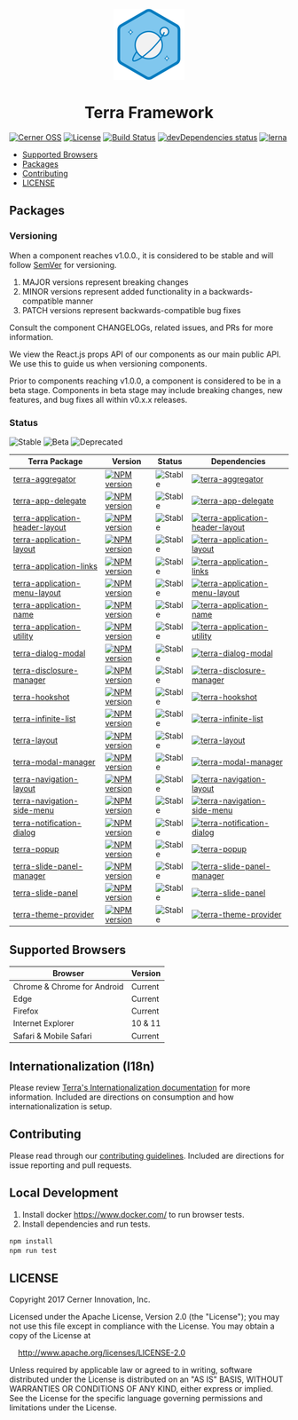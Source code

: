 <!-- Logo -->
<p align="center">
  <img height="128" width="128" src="https://github.com/cerner/terra-framework/raw/master/terra.png">
</p>

<!-- Name -->
<h1 align="center">
  Terra Framework
</h1>

[![Cerner OSS](https://badgen.net/badge/Cerner/OSS/blue)](http://engineering.cerner.com/2014/01/cerner-and-open-source/)
[![License](https://badgen.net/github/license/cerner/terra-framework)](https://github.com/cerner/terra-framework/blob/master/LICENSE)
[![Build Status](https://badgen.net/travis/cerner/terra-framework)](https://travis-ci.org/cerner/terra-framework)
[![devDependencies status](https://badgen.net/david/dev/cerner/terra-framework)](https://david-dm.org/cerner/terra-framework?type=dev)
[![lerna](https://badgen.net/badge/maintained%20with/lerna/cc00ff)](https://lernajs.io/)

- [Supported Browsers](#supported-browsers)
- [Packages](#packages)
- [Contributing](#contributing)
- [LICENSE](#license)

## Packages

### Versioning

When a component reaches v1.0.0., it is considered to be stable and will follow [SemVer](http://semver.org/) for versioning.
1. MAJOR versions represent breaking changes
2. MINOR versions represent added functionality in a backwards-compatible manner
3. PATCH versions represent backwards-compatible bug fixes

Consult the component CHANGELOGs, related issues, and PRs for more information.

We view the React.js props API of our components as our main public API. We use this to guide us when versioning components.

Prior to components reaching v1.0.0, a component is considered to be in a beta stage.
Components in beta stage may include breaking changes, new features, and bug fixes all within v0.x.x releases.

### Status
![Stable](https://badgen.net/badge/status/Stable/green)
![Beta](https://badgen.net/badge/status/Beta/orange)
![Deprecated](https://badgen.net/badge/status/Deprecated/grey)


| Terra Package      | Version | Status | Dependencies |
|--------------------|---------|--------|--------------|
| [terra-aggregator](https://github.com/cerner/terra-framework/tree/master/packages/terra-aggregator) | [![NPM version](https://badgen.net/npm/v/terra-aggregator)](https://www.npmjs.org/package/terra-aggregator) | ![Stable](https://badgen.net/badge/status/Stable/green)|  [![terra-aggregator](https://badgen.net/david/dep/cerner/terra-framework/packages/terra-aggregator)](https://david-dm.org/cerner/terra-framework?path=packages/terra-aggregator) |
| [terra-app-delegate](https://github.com/cerner/terra-framework/tree/master/packages/terra-app-delegate) | [![NPM version](https://badgen.net/npm/v/terra-app-delegate)](https://www.npmjs.org/package/terra-app-delegate) | ![Stable](https://badgen.net/badge/status/Stable/green)|  [![terra-app-delegate](https://badgen.net/david/dep/cerner/terra-framework/packages/terra-app-delegate)](https://david-dm.org/cerner/terra-framework?path=packages/terra-app-delegate) |
| [terra-application-header-layout](https://github.com/cerner/terra-framework/tree/master/packages/terra-application-header-layout) | [![NPM version](https://badgen.net/npm/v/terra-application-header-layout)](https://www.npmjs.org/package/terra-application-header-layout) | ![Stable](https://badgen.net/badge/status/Stable/green) | [![terra-application-header-layout](https://badgen.net/david/dep/cerner/terra-framework/packages/terra-application-header-layout)](https://david-dm.org/cerner/terra-framework?path=packages/terra-application-header-layout) |
| [terra-application-layout](https://github.com/cerner/terra-framework/tree/master/packages/terra-application-layout) | [![NPM version](https://badgen.net/npm/v/terra-application-layout)](https://www.npmjs.org/package/terra-application-layout) | ![Stable](https://badgen.net/badge/status/Stable/green) | [![terra-application-layout](https://badgen.net/david/dep/cerner/terra-framework/packages/terra-application-layout)](https://david-dm.org/cerner/terra-framework?path=packages/terra-application-layout) |
| [terra-application-links](https://github.com/cerner/terra-framework/tree/master/packages/terra-application-links) | [![NPM version](https://badgen.net/npm/v/terra-application-links)](https://www.npmjs.org/package/terra-application-links) | ![Stable](https://badgen.net/badge/status/Stable/green) | [![terra-application-links](https://badgen.net/david/dep/cerner/terra-framework/packages/terra-application-links)](https://david-dm.org/cerner/terra-framework?path=packages/terra-application-links) |
| [terra-application-menu-layout](https://github.com/cerner/terra-framework/tree/master/packages/terra-application-menu-layout) | [![NPM version](https://badgen.net/npm/v/terra-application-menu-layout)](https://www.npmjs.org/package/terra-application-menu-layout) | ![Stable](https://badgen.net/badge/status/Stable/green) | [![terra-application-menu-layout](https://badgen.net/david/dep/cerner/terra-framework/packages/terra-application-menu-layout)](https://david-dm.org/cerner/terra-framework?path=packages/terra-application-menu-layout) |
| [terra-application-name](https://github.com/cerner/terra-framework/tree/master/packages/terra-application-name) | [![NPM version](https://badgen.net/npm/v/terra-application-name)](https://www.npmjs.org/package/terra-application-name) | ![Stable](https://badgen.net/badge/status/Stable/green) | [![terra-application-name](https://badgen.net/david/dep/cerner/terra-framework/packages/terra-application-name)](https://david-dm.org/cerner/terra-framework?path=packages/terra-application-name) |
| [terra-application-utility](https://github.com/cerner/terra-framework/tree/master/packages/terra-application-utility) | [![NPM version](https://badgen.net/npm/v/terra-application-utility)](https://www.npmjs.org/package/terra-application-utility) | ![Stable](https://badgen.net/badge/status/Stable/green) | [![terra-application-utility](https://badgen.net/david/dep/cerner/terra-framework/packages/terra-application-utility)](https://david-dm.org/cerner/terra-framework?path=packages/terra-application-utility) |
| [terra-dialog-modal](https://github.com/cerner/terra-framework/tree/master/packages/terra-dialog-modal) | [![NPM version](https://badgen.net/npm/v/terra-dialog-modal)](https://www.npmjs.org/package/terra-dialog-modal) | ![Stable](https://badgen.net/badge/status/Stable/green)|  [![terra-dialog-modal](https://badgen.net/david/dep/cerner/terra-framework/packages/terra-dialog-modal)](https://david-dm.org/cerner/terra-framework?path=packages/terra-dialog-modal) |
| [terra-disclosure-manager](https://github.com/cerner/terra-framework/tree/master/packages/terra-disclosure-manager) | [![NPM version](https://badgen.net/npm/v/terra-disclosure-manager)](https://www.npmjs.org/package/terra-disclosure-manager) | ![Stable](https://badgen.net/badge/status/Stable/green) | [![terra-disclosure-manager](https://badgen.net/david/dep/cerner/terra-framework/packages/terra-disclosure-manager)](https://david-dm.org/cerner/terra-framework?path=packages/terra-disclosure-manager) |
| [terra-hookshot](https://github.com/cerner/terra-framework/tree/master/packages/terra-hookshot) | [![NPM version](https://badgen.net/npm/v/terra-hookshot)](https://www.npmjs.org/package/terra-hookshot) | ![Stable](https://badgen.net/badge/status/Stable/green) | [![terra-hookshot](https://badgen.net/david/dep/cerner/terra-framework/packages/terra-hookshot)](https://david-dm.org/cerner/terra-framework?path=packages/terra-hookshot) |
| [terra-infinite-list](https://github.com/cerner/terra-framework/tree/master/packages/terra-infinite-list) | [![NPM version](https://badgen.net/npm/v/terra-infinite-list)](https://www.npmjs.org/package/terra-infinite-list) | ![Stable](https://badgen.net/badge/status/Stable/green) | [![terra-infinite-list](https://badgen.net/david/dep/cerner/terra-framework/packages/terra-infinite-list)](https://david-dm.org/cerner/terra-framework?path=packages/terra-infinite-list) |
| [terra-layout](https://github.com/cerner/terra-framework/tree/master/packages/terra-layout) | [![NPM version](https://badgen.net/npm/v/terra-layout)](https://www.npmjs.org/package/terra-layout) | ![Stable](https://badgen.net/badge/status/Stable/green) | [![terra-layout](https://badgen.net/david/dep/cerner/terra-framework/packages/terra-layout)](https://david-dm.org/cerner/terra-framework?path=packages/terra-layout) |
| [terra-modal-manager](https://github.com/cerner/terra-framework/tree/master/packages/terra-modal-manager) | [![NPM version](https://badgen.net/npm/v/terra-modal-manager)](https://www.npmjs.org/package/terra-modal-manager) | ![Stable](https://badgen.net/badge/status/Stable/green) | [![terra-modal-manager](https://badgen.net/david/dep/cerner/terra-framework/packages/terra-modal-manager)](https://david-dm.org/cerner/terra-framework?path=packages/terra-modal-manager) |
| [terra-navigation-layout](https://github.com/cerner/terra-framework/tree/master/packages/terra-navigation-layout) | [![NPM version](https://badgen.net/npm/v/terra-navigation-layout)](https://www.npmjs.org/package/terra-navigation-layout) | ![Stable](https://badgen.net/badge/status/Stable/green) | [![terra-navigation-layout](https://badgen.net/david/dep/cerner/terra-framework/packages/terra-navigation-layout)](https://david-dm.org/cerner/terra-framework?path=packages/terra-navigation-layout) |
| [terra-navigation-side-menu](https://github.com/cerner/terra-framework/tree/master/packages/terra-navigation-side-menu) | [![NPM version](https://badgen.net/npm/v/terra-navigation-side-menu)](https://www.npmjs.org/package/terra-navigation-side-menu) | ![Stable](https://badgen.net/badge/status/Stable/green) | [![terra-navigation-side-menu](https://badgen.net/david/dep/cerner/terra-framework/packages/terra-navigation-side-menu)](https://david-dm.org/cerner/terra-framework?path=packages/terra-navigation-side-menu) |
| [terra-notification-dialog](https://github.com/cerner/terra-framework/tree/master/packages/terra-notification-dialog) | [![NPM version](https://badgen.net/npm/v/terra-notification-dialog)](https://www.npmjs.org/package/terra-notification-dialog) | ![Stable](https://badgen.net/badge/status/Stable/green) | [![terra-notification-dialog](https://badgen.net/david/dep/cerner/terra-framework/packages/terra-notification-dialog)](https://david-dm.org/cerner/terra-framework?path=packages/terra-notification-dialog) |
| [terra-popup](https://github.com/cerner/terra-framework/tree/master/packages/terra-popup) | [![NPM version](https://badgen.net/npm/v/terra-popup)](https://www.npmjs.org/package/terra-popup) | ![Stable](https://badgen.net/badge/status/Stable/green) | [![terra-popup](https://badgen.net/david/dep/cerner/terra-framework/packages/terra-popup)](https://david-dm.org/cerner/terra-framework?path=packages/terra-popup) |
| [terra-slide-panel-manager](https://github.com/cerner/terra-framework/tree/master/packages/terra-slide-panel-manager) | [![NPM version](https://badgen.net/npm/v/terra-slide-panel-manager)](https://www.npmjs.org/package/terra-slide-panel-manager) | ![Stable](https://badgen.net/badge/status/Stable/green) | [![terra-slide-panel-manager](https://badgen.net/david/dep/cerner/terra-framework/packages/terra-slide-panel-manager)](https://david-dm.org/cerner/terra-framework?path=packages/terra-slide-panel-manager) |
| [terra-slide-panel](https://github.com/cerner/terra-framework/tree/master/packages/terra-slide-panel) | [![NPM version](https://badgen.net/npm/v/terra-slide-panel)](https://www.npmjs.org/package/terra-slide-panel) | ![Stable](https://badgen.net/badge/status/Stable/green) | [![terra-slide-panel](https://badgen.net/david/dep/cerner/terra-framework/packages/terra-slide-panel)](https://david-dm.org/cerner/terra-framework?path=packages/terra-slide-panel) |
| [terra-theme-provider](https://github.com/cerner/terra-framework/tree/master/packages/terra-theme-provider) | [![NPM version](https://badgen.net/npm/v/terra-theme-provider)](https://www.npmjs.org/package/terra-theme-provider) | ![Stable](https://badgen.net/badge/status/Stable/green) | [![terra-theme-provider](https://badgen.net/david/dep/cerner/terra-framework/packages/terra-theme-provider)](https://david-dm.org/cerner/terra-framework?path=packages/terra-theme-provider) |

## Supported Browsers

| Browser                     | Version |
|-----------------------------|---------|
| Chrome & Chrome for Android | Current |
| Edge                        | Current |
| Firefox                     | Current |
| Internet Explorer           | 10 & 11 |
| Safari & Mobile Safari      | Current |

## Internationalization (I18n)
Please review [Terra's Internationalization documentation](https://engineering.cerner.com/terra-ui/#/getting-started/terra-ui/internationalization) for more information. Included are directions on consumption and how internationalization is setup.

## Contributing

Please read through our [contributing guidelines](CONTRIBUTING.md). Included are directions for issue reporting and pull requests.

## Local Development

1. Install docker https://www.docker.com/ to run browser tests.
2. Install dependencies and run tests.
```sh
npm install
npm run test
```

## LICENSE

Copyright 2017 Cerner Innovation, Inc.

Licensed under the Apache License, Version 2.0 (the "License"); you may not use this file except in compliance with the License. You may obtain a copy of the License at

&nbsp;&nbsp;&nbsp;&nbsp;http://www.apache.org/licenses/LICENSE-2.0

Unless required by applicable law or agreed to in writing, software distributed under the License is distributed on an "AS IS" BASIS, WITHOUT WARRANTIES OR CONDITIONS OF ANY KIND, either express or implied. See the License for the specific language governing permissions and limitations under the License.
